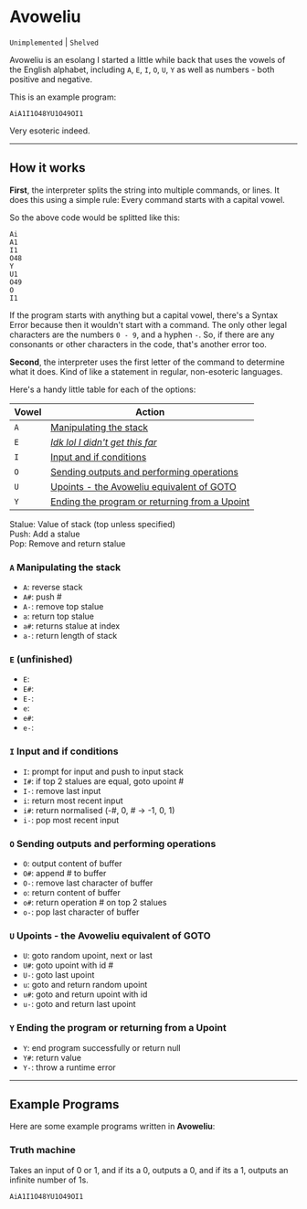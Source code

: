# Avoweliu
`Unimplemented` | `Shelved`

Avoweliu is an esolang I started a little while back that uses the vowels of the English alphabet, including `A`, `E`, `I`, `O`, `U`, `Y` as well as numbers - both positive and negative.

This is an example program:

```
AiA1I1O48YU1O49OI1
```

Very esoteric indeed.

---

## How it works

**First**, the interpreter splits the string into multiple commands, or lines.
It does this using a simple rule: Every command starts with a capital vowel.

So the above code would be splitted like this:

```
Ai
A1
I1
O48
Y
U1
O49
O
I1
```

If the program starts with anything but a capital vowel, there's a Syntax Error because then it wouldn't start with a command.
The only other legal characters are the numbers `0 - 9`, and a hyphen `-`.
So, if there are any consonants or other characters in the code, that's another error too. 

**Second**, the interpreter uses the first letter of the command to determine what it does. 
Kind of like a statement in regular, non-esoteric languages. 

Here's a handy little table for each of the options:

| Vowel | Action |
| - | - |
| `A` | [Manipulating the stack](#a-manipulating-the-stack) |
| `E` | [*Idk lol I didn't get this far*](#e-unfinished) |
| `I` | [Input and if conditions](#i-input-and-if-conditions) |
| `O` | [Sending outputs and performing operations](#o-sending-outputs-and-performing-operations) |
| `U` | [Upoints - the Avoweliu equivalent of GOTO](#u-upoints---the-avoweliu-equivalent-of-goto) |
| `Y` | [Ending the program or returning from a Upoint](#y-ending-the-program-or-returning-from-a-upoint) |

Stalue: Value of stack (top unless specified)<br>
Push:   Add a stalue<br>
Pop:    Remove and return stalue

### `A` Manipulating the stack
- `A`:  reverse stack
- `A#`: push #
- `A-`: remove top stalue
- `a`:  return top stalue
- `a#`: returns stalue at index
- `a-`: return length of stack

### `E` (unfinished)
- `E`:  
- `E#`: 
- `E-`: 
- `e`:  
- `e#`: 
- `e-`: 

### `I` Input and if conditions
- `I`:  prompt for input and push to input stack
- `I#`: if top 2 stalues are equal, goto upoint #
- `I-`: remove last input
- `i`:  return most recent input
- `i#`: return normalised (-#, 0, # -> -1, 0, 1)
- `i-`: pop most recent input

### `O` Sending outputs and performing operations
- `O`:  output content of buffer
- `O#`: append # to buffer
- `O-`: remove last character of buffer
- `o`:  return content of buffer
- `o#`: return operation # on top 2 stalues
- `o-`: pop last character of buffer

### `U` Upoints - the Avoweliu equivalent of GOTO
- `U`:  goto random upoint, next or last
- `U#`: goto upoint with id #
- `U-`: goto last upoint
- `u`:  goto and return random upoint
- `u#`: goto and return upoint with id
- `u-`: goto and return last upoint

### `Y` Ending the program or returning from a Upoint
- `Y`:  end program successfully or return null
- `Y#`: return value
- `Y-`: throw a runtime error

---

## Example Programs

Here are some example programs written in **Avoweliu**:

### Truth machine

Takes an input of 0 or 1, and if its a 0, outputs a 0, and if its a 1, outputs an infinite number of 1s.

```
AiA1I1O48YU1O49OI1
```